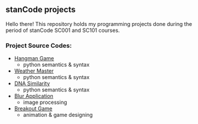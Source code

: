 ## stanCode projects
Hello there!
This repository holds my programming projects done during the period of stanCode SC001 and SC101 courses.

### Project Source Codes:
* [Hangman Game](https://github.com/jessie0114/stanCode-Python-projects/blob/main/SC001_Assignment3/hangman.py)
  * python semantics & syntax
* [Weather Master](https://github.com/jessie0114/stanCode-Python-projects/blob/main/SC001_Assignment2/weather_master.py)
  * python semantics & syntax
* [DNA Similarity](https://github.com/jessie0114/stanCode-Python-projects/blob/main/SC001_Assignment3/complement.py)
  * python semantics & syntax
* [Blur Application](https://github.com/jessie0114/stanCode-Python-projects/blob/main/SC001_Assignment4/blur.py)
  * image processing
* [Breakout Game](https://github.com/jessie0114/stanCode-Python-projects/blob/main/SC101_Assignment2/breakoutgraphics.py)
  * animation & game designing
